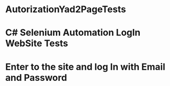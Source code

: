 # AutorizationYad2PageTests
# C# Selenium Automation LogIn WebSite Tests
# Enter to the site and log In with Email and Password
